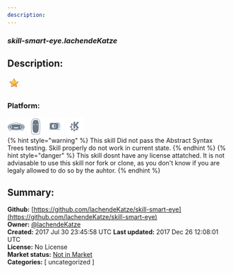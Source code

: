 ```yaml
---
description: 
---
```


### _skill-smart-eye.lachendeKatze_  
## Description:  
  
  
![](../.gitbook/assets/star.png)  
  
### Platform:  
 ![Mark I](../.gitbook/assets/mark-1-icon.png)  ![Mark II](../.gitbook/assets/mark-2-icon.png)  ![Picroft](../.gitbook/assets/picroft-icon.png)  ![plasmoid](../.gitbook/assets/kde.png)   
{% hint style="warning" %}
This skill Did not pass the Abstract Syntax Trees testing. Skill properly do not work in current state.
{% endhint %}
{% hint style="danger" %}
This skill dosnt have any license attatched. It is not adviasable to use this skill nor fork or clone, as you don't know if you are legaly allowed to do so by the auhtor.
{% endhint %}
  
## Summary:  
**Github:** [https://github.com/lachendeKatze/skill-smart-eye](https://github.com/lachendeKatze/skill-smart-eye)  
**Owner:** [@lachendeKatze](https://github.com/lachendeKatze)  
**Created:** 2017 Jul 30 23:45:58 UTC  **Last updated:** 2017 Dec 26 12:08:01 UTC  
**License:** No License  
**Market status:** [Not in Market](https://market.mycroft.ai/skill/)  
**Categories:** [ uncategorized ]   
